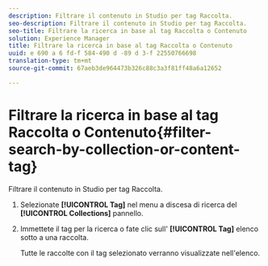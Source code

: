 ```yaml
---
description: Filtrare il contenuto in Studio per tag Raccolta.
seo-description: Filtrare il contenuto in Studio per tag Raccolta.
seo-title: Filtrare la ricerca in base al tag Raccolta o Contenuto
solution: Experience Manager
title: Filtrare la ricerca in base al tag Raccolta o Contenuto
uuid: e 690 a 6 fd-f 584-490 d -89 d 3-f 22550766698
translation-type: tm+mt
source-git-commit: 67aeb3de964473b326c88c3a3f81ff48a6a12652

---
```



# Filtrare la ricerca in base al tag Raccolta o Contenuto{#filter-search-by-collection-or-content-tag}

Filtrare il contenuto in Studio per tag Raccolta.

1. Selezionate **[!UICONTROL Tag]** nel menu a discesa di ricerca del **[!UICONTROL Collections]** pannello.
1. Immettete il tag per la ricerca o fate clic sull&#39; **[!UICONTROL Tag]** elenco sotto a una raccolta.

   Tutte le raccolte con il tag selezionato verranno visualizzate nell&#39;elenco.